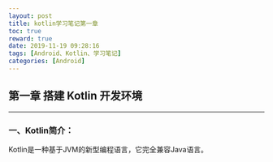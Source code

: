 ```yaml
---
layout: post
title: kotlin学习笔记第一章
toc: true
reward: true
date: 2019-11-19 09:28:16
tags: [Android、Kotlin、学习笔记]
categories: [Android]
---
```

## 第一章 搭建 Kotlin 开发环境
****
### 一、Kotlin简介：
Kotlin是一种基于JVM的新型编程语言，它完全兼容Java语言。
